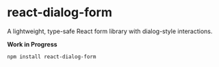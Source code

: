 # react-dialog-form

A lightweight, type-safe React form library with dialog-style interactions.

**Work in Progress**

```bash
npm install react-dialog-form
```
